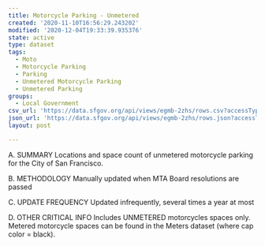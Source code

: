 ```yaml
---
title: Motorcycle Parking - Unmetered
created: '2020-11-10T16:56:29.243202'
modified: '2020-12-04T19:33:39.935376'
state: active
type: dataset
tags:
  - Moto
  - Motorcycle Parking
  - Parking
  - Unmetered Motorcycle Parking
  - Unmetered Parking
groups:
  - Local Government
csv_url: 'https://data.sfgov.org/api/views/egmb-2zhs/rows.csv?accessType=DOWNLOAD'
json_url: 'https://data.sfgov.org/api/views/egmb-2zhs/rows.json?accessType=DOWNLOAD'
layout: post

---
```

A. SUMMARY Locations and space count of unmetered motorcycle parking for the City of San Francisco.

B. METHODOLOGY  Manually updated when MTA Board resolutions are passed 

C. UPDATE FREQUENCY  Updated infrequently, several times a year at most 

D. OTHER CRITICAL INFO  Includes UNMETERED motorcycles spaces only. Metered motorcycle spaces can be found in the Meters dataset (where cap color = black).
